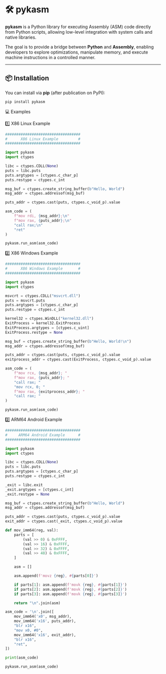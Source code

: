 # 🛠 pykasm

**pykasm** is a Python library for executing Assembly (ASM) code directly from Python scripts, allowing low-level integration with system calls and native libraries.

The goal is to provide a bridge between **Python** and **Assembly**, enabling developers to explore optimizations, manipulate memory, and execute machine instructions in a controlled manner.

---

## 📦 Installation

You can install via **pip** (after publication on PyPI):

```bash
pip install pykasm
```

💻 Examples

1️⃣ X86 Linux Example

```python
##################################
#      X86 Linux Example         #
##################################

import pykasm
import ctypes

libc = ctypes.CDLL(None)
puts = libc.puts
puts.argtypes = [ctypes.c_char_p]
puts.restype = ctypes.c_int

msg_buf = ctypes.create_string_buffer(b"Hello, World")
msg_addr = ctypes.addressof(msg_buf)

puts_addr = ctypes.cast(puts, ctypes.c_void_p).value

asm_code = (
    f"mov rdi, {msg_addr};\n"
    f"mov rax, {puts_addr};\n"
    "call rax;\n"
    "ret"
)

pykasm.run_asm(asm_code)
```

2️⃣ X86 Windows Example

```python
################################## 
#      X86 Windows Example       # 
##################################

import pykasm
import ctypes

msvcrt = ctypes.CDLL("msvcrt.dll")
puts = msvcrt.puts
puts.argtypes = [ctypes.c_char_p]
puts.restype = ctypes.c_int

kernel32 = ctypes.WinDLL("kernel32.dll")
ExitProcess = kernel32.ExitProcess
ExitProcess.argtypes = [ctypes.c_uint]
ExitProcess.restype = None

msg_buf = ctypes.create_string_buffer(b"Hello, World!\n")
msg_addr = ctypes.addressof(msg_buf)

puts_addr = ctypes.cast(puts, ctypes.c_void_p).value
exitprocess_addr = ctypes.cast(ExitProcess, ctypes.c_void_p).value

asm_code = (
    f"mov rcx, {msg_addr}; "
    f"mov rax, {puts_addr}; "
    "call rax; "
    "mov rcx, 0; "
    f"mov rax, {exitprocess_addr}; "
    "call rax; "
)

pykasm.run_asm(asm_code)
```

2️⃣ ARM64 Android Example

```python
##################################
#     ARM64 Android Example      #
##################################

import pykasm
import ctypes

libc = ctypes.CDLL(None)
puts = libc.puts
puts.argtypes = [ctypes.c_char_p]
puts.restype = ctypes.c_int

_exit = libc.exit
_exit.argtypes = [ctypes.c_int]
_exit.restype = None

msg_buf = ctypes.create_string_buffer(b"Hello, World")
msg_addr = ctypes.addressof(msg_buf)

puts_addr = ctypes.cast(puts, ctypes.c_void_p).value
exit_addr = ctypes.cast(_exit, ctypes.c_void_p).value

def mov_imm64(reg, val):
    parts = [
        (val >> 0) & 0xFFFF,
        (val >> 16) & 0xFFFF,
        (val >> 32) & 0xFFFF,
        (val >> 48) & 0xFFFF,
    ]

    asm = []

    asm.append(f'movz {reg}, #{parts[0]}')

    if parts[1]: asm.append(f'movk {reg}, #{parts[1]}')
    if parts[2]: asm.append(f'movk {reg}, #{parts[2]}')
    if parts[3]: asm.append(f'movk {reg}, #{parts[3]}')

    return "\n".join(asm)

asm_code = '\n'.join([
    mov_imm64('x0', msg_addr),
    mov_imm64('x16', puts_addr),
    "blr x16",
    "mov x0, #0",
    mov_imm64('x16', exit_addr),
    "blr x16",
    "ret",
])

print(asm_code)

pykasm.run_asm(asm_code)
```